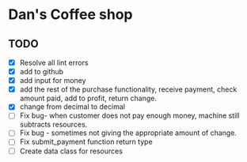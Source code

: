 # Dan's Coffee shop

## TODO

 - [X] Resolve all lint errors
 - [X] add to github
 - [X] add input for money
 - [X] add the rest of the purchase functionality, receive payment, check amount paid, add to profit, return change.
 - [X] change from decimal to decimal
 - [ ] Fix bug- when customer does not pay enough money, machine still subtracts resources. 
 - [ ] Fix bug - sometimes not giving the appropriate amount of change.
 - [ ] Fix submit_payment function return type
 - [ ] Create data class for resources
